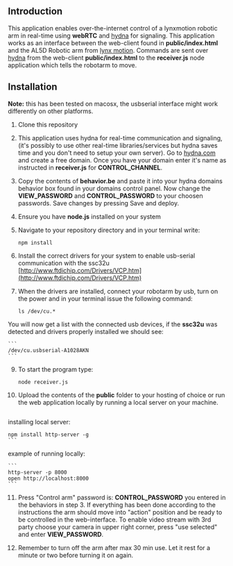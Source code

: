 ## Introduction ##

This application enables over-the-internet control of a lynxmotion robotic arm in real-time using **webRTC** and [hydna](https://hydna.com) for signaling. This application works as an interface between the web-client found in **public/index.html** and the AL5D Robotic arm from [lynx motion](http://www.lynxmotion.com). Commands are sent over [hydna](https://hydna.com) from the web-client **public/index.html** to the **receiver.js** node application which tells the robotarm to move.


## Installation ##

**Note:** this has been tested on macosx, the usbserial interface might work differently on other platforms. 

1. Clone this repository
2. This application uses hydna for real-time communication and signaling, (it's possibly to use other real-time libraries/services but hydna saves time and you don't need to setup your own server). Go to [hydna.com](https://hydna.com) and create a free domain. Once you have your domain enter it's name as instructed in **receiver.js** for **CONTROL_CHANNEL**.
3. Copy the contents of **behavior.be** and paste it into your hydna domains behavior box found in your domains control panel. Now change the **VIEW_PASSWORD** and **CONTROL_PASSWORD** to your choosen passwords. Save changes by pressing Save and deploy.
5. Ensure you have **node.js** installed on your system
6. Navigate to your repository directory and in your terminal write:

    ```
    npm install
    ```
7. Install the correct drivers for your system to enable usb-serial communication with the ssc32u [http://www.ftdichip.com/Drivers/VCP.htm](http://www.ftdichip.com/Drivers/VCP.htm)
8. When the drivers are installed, connect your robotarm by usb, turn on the power and in your terminal issue the following command:

    ```
    ls /dev/cu.*
    ```
You will now get a list with the connected usb devices, if the **ssc32u** was detected and drivers properly installed we should see: 

    ```
    /dev/cu.usbserial-A1028AKN
    ```
9. To start the program type:

    ```
    node receiver.js
    ```
10. Upload the contents of the **public** folder to your hosting of choice or run the web application locally by running a local server on your machine.
    ```
installing local server:

    npm install http-server -g
    ```
example of running locally:

    ```
    http-server -p 8000
    open http://localhost:8000
    ```
11. Press "Control arm" password is: **CONTROL_PASSWORD** you entered in the behaviors in step 3. If everything has been done according to the instructions the arm should move into "action" position and be ready to be controlled in the web-interface. To enable video stream with 3rd party choose your camera in upper right corner, press "use selected" and enter **VIEW_PASSWORD**.

12. Remember to turn off the arm after max 30 min use. Let it rest for a minute or two before turning it on again.

